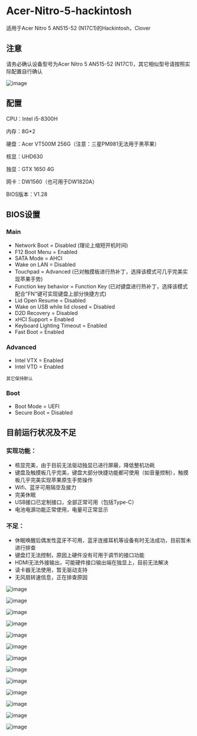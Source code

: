 # Acer-Nitro-5-hackintosh
适用于Acer Nitro 5 AN515-52 (N17C1)的Hackintosh，Clover

## 注意
请务必确认设备型号为Acer Nitro 5 AN515-52 (N17C1)，其它相似型号请按照实际配置自行确认

![image](https://github.com/JackyZHZ/Acer-Nitro-5-hackintosh/blob/master/screenshots/AN515-52.jpg)


## 配置
CPU：Intel i5-8300H

内存：8G*2

硬盘：Acer VT500M 256G（注意：三星PM981无法用于黑苹果）

核显：UHD630

独显：GTX 1650 4G

网卡：DW1560（也可用于DW1820A）

BIOS版本：V1.28

## BIOS设置
### Main
   + Network Boot = Disabled (理论上缩短开机时间)
   + F12 Boot Menu = Enabled
   + SATA Mode = AHCI
   + Wake on LAN = Disabled
   + Touchpad = Advanced (已对触摸板进行热补丁，选择该模式可几乎完美实现苹果手势)
   + Function key behavior = Function Key (已对键盘进行热补丁，选择该模式配合"FN"键可实现键盘上部分快捷方式)
   + Lid Open Resume = Disabled
   + Wake on USB while lid closed = Disabled
   + D2D Recovery = Disabled
   + xHCI Support = Enabled
   + Keyboard Lighting Timeout = Enabled 
   + Fast Boot = Enabled

### Advanced
   + Intel VTX = Enabled
   + Intel VTD = Enabled

	其它保持默认
	
### Boot
   + Boot Mode = UEFI
   + Secure Boot = Disabled
   
## 目前运行状况及不足
### 实现功能：
+ 核显完美，由于目前无法驱动独显已进行屏蔽，降低整机功耗
+ 键盘及触摸板几乎完美，键盘大部分快捷功能都可使用（如音量控制），触摸板几乎完美实现苹果原生手势操作
+ Wifi、蓝牙可用隔空及接力
+ 完美休眠
+ USB接口已定制接口，全部正常可用（包括Type-C）
+ 电池电源功能正常使用，电量可正常显示

### 不足：
+ 休眠唤醒后偶发性蓝牙不可用，蓝牙连接耳机等设备有时无法成功，目前暂未进行排查
+ 键盘灯无法控制，原因上硬件没有可用于调节的接口功能
+ HDMI无法外接输出，可能硬件接口输出端在独显上，目前无法解决
+ 读卡器无法使用，暂无驱动支持
+ 无风扇转速信息，正在排查原因

![image](https://github.com/JackyZHZ/Acer-Nitro-5-hackintosh/blob/master/screenshots/SystemInfo.png)

![image](https://github.com/JackyZHZ/Acer-Nitro-5-hackintosh/blob/master/screenshots/1.png)

![image](https://github.com/JackyZHZ/Acer-Nitro-5-hackintosh/blob/master/screenshots/USB.png)

![image](https://github.com/JackyZHZ/Acer-Nitro-5-hackintosh/blob/master/screenshots/Video.png)

![image](https://github.com/JackyZHZ/Acer-Nitro-5-hackintosh/blob/master/screenshots/NVME.png)

![image](https://github.com/JackyZHZ/Acer-Nitro-5-hackintosh/blob/master/screenshots/Memory.png)

![image](https://github.com/JackyZHZ/Acer-Nitro-5-hackintosh/blob/master/screenshots/Camera.png)

![image](https://github.com/JackyZHZ/Acer-Nitro-5-hackintosh/blob/master/screenshots/Bluetooth.png)

![image](https://github.com/JackyZHZ/Acer-Nitro-5-hackintosh/blob/master/screenshots/Battery.png)

![image](https://github.com/JackyZHZ/Acer-Nitro-5-hackintosh/blob/master/screenshots/Audio.png)

![image](https://github.com/JackyZHZ/Acer-Nitro-5-hackintosh/blob/master/screenshots/Touchpad.png)

![image](https://github.com/JackyZHZ/Acer-Nitro-5-hackintosh/blob/master/screenshots/Bluetooth2.png)

![image](https://github.com/JackyZHZ/Acer-Nitro-5-hackintosh/blob/master/screenshots/Airdrop.png)



